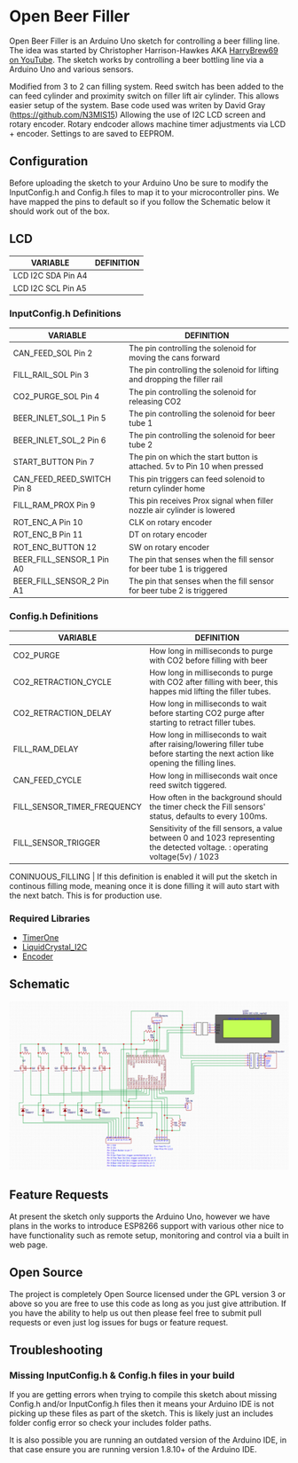 # Open Beer Filler


Open Beer Filler is an Arduino Uno sketch for controlling a beer filling line. The idea was started by Christopher Harrison-Hawkes AKA [HarryBrew69 on YouTube](https://www.youtube.com/channel/UCIIYTzYpd8D7y816diZB0Dw). The sketch works by controlling a beer bottling line via a Arduino Uno and various sensors.

Modified from 3 to 2 can filling system.  Reed switch has been added to the can feed cylinder and proximity switch on filler lift air cylinder. This allows easier setup of the system. Base code used was writen by David Gray (https://github.com/N3MIS15) Allowing the use of I2C LCD screen and rotary encoder. 
Rotary endcoder allows machine timer adjustments via LCD + encoder. Settings to are saved to EEPROM. 

## Configuration
Before uploading the sketch to your Arduino Uno be sure to modify the InputConfig.h and Config.h files to map it to your microcontroller pins. We have mapped the pins to default so if you follow the Schematic below it should work out of the box.

## LCD 
VARIABLE | DEFINITION
--- | ---
LCD I2C SDA Pin A4 | 
LCD I2C SCL Pin A5 | 

### InputConfig.h Definitions
VARIABLE | DEFINITION
--- | ---
CAN_FEED_SOL Pin 2 | The pin controlling the solenoid for moving the cans forward
FILL_RAIL_SOL Pin 3 | The pin controlling the solenoid for lifting and dropping the filler rail
CO2_PURGE_SOL Pin 4 | The pin controlling the solenoid for releasing CO2
BEER_INLET_SOL_1 Pin 5  | The pin controlling the solenoid for beer tube 1
BEER_INLET_SOL_2 Pin 6 | The pin controlling the solenoid for beer tube 2
START_BUTTON Pin 7 | The pin on which the start button is attached. 5v to Pin 10 when pressed
CAN_FEED_REED_SWITCH Pin 8 | This pin triggers can feed solenoid to return cylinder home
FILL_RAM_PROX Pin 9 | This pin receives Prox signal when filler nozzle air cylinder is lowered 
ROT_ENC_A Pin 10 | CLK on rotary encoder
ROT_ENC_B Pin 11 | DT on rotary encoder
ROT_ENC_BUTTON 12 | SW on rotary encoder
BEER_FILL_SENSOR_1 Pin A0 | The pin that senses when the fill sensor for beer tube 1 is triggered
BEER_FILL_SENSOR_2 Pin A1 | The pin that senses when the fill sensor for beer tube 2 is triggered

### Config.h Definitions
VARIABLE | DEFINITION
--- | ---
CO2_PURGE | How long in milliseconds to purge with CO2 before filling with beer
CO2_RETRACTION_CYCLE | How long in milliseconds to purge with CO2 after filling with beer, this happes mid lifting the filler tubes.
CO2_RETRACTION_DELAY | How long in milliseconds to wait before starting CO2 purge after starting to retract filler tubes.
FILL_RAM_DELAY| How long in milliseconds to wait after raising/lowering filler tube before starting the next action like opening the filling lines.
CAN_FEED_CYCLE | How long in milliseconds wait once reed switch tiggered.
FILL_SENSOR_TIMER_FREQUENCY | How often in the background should the timer check the Fill sensors' status, defaults to every 100ms.
FILL_SENSOR_TRIGGER | Sensitivity of the fill sensors, a value between 0 and 1023 representing the detected voltage. : operating voltage(5v) / 1023

CONINUOUS_FILLING | If this definition is enabled it will put the sketch in continous filling mode, meaning once it is done filling it will auto start with the next batch. This is for production use.


### Required Libraries
- [TimerOne](https://playground.arduino.cc/Code/Timer1/)
- [LiquidCrystal_I2C](https://github.com/johnrickman/LiquidCrystal_I2C)
- [Encoder](http://www.pjrc.com/teensy/td_libs_Encoder.html)

## Schematic
![](.github/schematic.png)

## Feature Requests
At present the sketch only supports the Arduino Uno, however we have plans in the works to introduce ESP8266 support with various other nice to have functionality such as remote setup, monitoring and control via a built in web page.

## Open Source
The project is completely Open Source licensed under the GPL version 3 or above so you are free to use this code as long as you just give attribution. If you have the ability to help us out then please feel free to submit pull requests or even just log issues for bugs or feature request.

## Troubleshooting

### Missing InputConfig.h & Config.h files in your build
If you are getting errors when trying to compile this sketch about missing Config.h and/or InputConfig.h files then it means your Arduino IDE is not picking up these files as part of the sketch. This is likely just an includes folder config error so check your includes folder paths.

It is also possible you are running an outdated version of the Arduino IDE, in that case ensure you are running version 1.8.10+ of the Arduino IDE.
